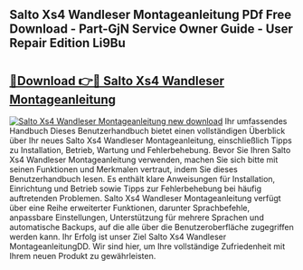 ## Salto Xs4 Wandleser Montageanleitung PDf Free Download - Part-GjN Service Owner Guide - User Repair Edition Li9Bu

# <h2><a href="http://df8y9w.blite.top/?on=Salto+Xs4+Wandleser+Montageanleitung">🔗Download 👉🔴 Salto Xs4 Wandleser Montageanleitung</a></h2>

[![Salto Xs4 Wandleser Montageanleitung new download](https://i.imgur.com/lujVjoI.png)](http://df8y9w.blite.top/?on=Salto+Xs4+Wandleser+Montageanleitung)
Ihr umfassendes Handbuch Dieses Benutzerhandbuch bietet einen vollständigen Überblick über Ihr neues Salto Xs4 Wandleser Montageanleitung, einschließlich Tipps zu Installation, Betrieb, Wartung und Fehlerbehebung. Bevor Sie Ihren Salto Xs4 Wandleser Montageanleitung verwenden, machen Sie sich bitte mit seinen Funktionen und Merkmalen vertraut, indem Sie dieses Benutzerhandbuch lesen. Es enthält klare Anweisungen für Installation, Einrichtung und Betrieb sowie Tipps zur Fehlerbehebung bei häufig auftretenden Problemen. Salto Xs4 Wandleser Montageanleitung verfügt über eine Reihe erweiterter Funktionen, darunter Sprachbefehle, anpassbare Einstellungen, Unterstützung für mehrere Sprachen und automatische Backups, auf die alle über die Benutzeroberfläche zugegriffen werden kann. Ihr Erfolg ist unser Ziel Salto Xs4 Wandleser MontageanleitungDD. Wir sind hier, um Ihre vollständige Zufriedenheit mit Ihrem neuen Produkt zu gewährleisten.
